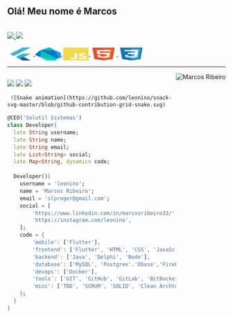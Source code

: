 
## Olá! Meu nome é Marcos
<br>

<div>
  <a href="https://github.com/leonino">
  <img height="180em" src="https://github-readme-stats.vercel.app/api?username=leonino&show_icons=true&theme=dracula&include_all_commits=true&count_private=true"/>
  <img height="180em" src="https://github-readme-stats.vercel.app/api/top-langs/?username=leonino&layout=compact&langs_count=7&theme=dracula"/>
</div>
<div style="display: inline_block">
	<br>
  <img align="center" alt="Rafa-React" height="30" width="60" src="https://raw.githubusercontent.com/devicons/devicon/master/icons/flutter/flutter-original.svg">
  <img align="center" alt="Rafa-Ts" height="30" width="60" src="https://raw.githubusercontent.com/devicons/devicon/master/icons/dart/dart-original.svg">
  <img align="center" alt="Rafa-Js" height="30" width="60" src="https://raw.githubusercontent.com/devicons/devicon/master/icons/javascript/javascript-plain.svg">
  <img align="center" alt="Rafa-HTML" height="30" width="60" src="https://raw.githubusercontent.com/devicons/devicon/master/icons/html5/html5-original.svg">
  <img align="center" alt="Rafa-CSS" height="30" width="60" src="https://raw.githubusercontent.com/devicons/devicon/master/icons/css3/css3-original.svg">
  <hr>
  <img align="right" alt="Marcos Ribeiro" height="120"   src="https://media-exp1.licdn.com/dms/image/C4E03AQHLKfmlaTz3bA/profile-displayphoto-shrink_200_200/0/1638293572786?e=1649289600&v=beta&t=26MgnaH9jVv-vENgcHHePtMMFApDJgu4AbLgNHysqbU">
</div>


  ##

<div>
  <a href="https://www.instagram.com/marcos.ribeiro204/" target="_blank"><img src="https://img.shields.io/badge/-Instagram-%23E4405F?style=for-the-badge&logo=instagram&logoColor=white" target="_blank"></a>
 <!--//<a href="https://www.facebook.com/leoninopa/" target="_blank"><img src="
https://img.shields.io/badge/Facebook-1877F2?style=for-the-badge&logo=facebook&logoColor=white" target="_blank"></a>-->
  <a href = "mailto:slproger@gmail.com"><img src="https://img.shields.io/badge/-Gmail-%23333?style=for-the-badge&logo=gmail&logoColor=white" target="_blank"></a>
  <a href="https://www.linkedin.com/in/leoninopa" target="_blank"><img src="https://img.shields.io/badge/-LinkedIn-%230077B5?style=for-the-badge&logo=linkedin&logoColor=white" target="_blank"></a>

   <!--![Snake animation](https://github.com/leonino/leonino/blob/output/github-contribution-grid-snake.svg)-->
	 ![Snake animation](https://github.com/leonino/snack-svg-master/blob/github-contribution-grid-snake.svg)
</div>




```dart
@CEO('Solutil Sistemas')
class Developer{
  late String username;
  late String name;
  late String email;
  late List<String> social;
  late Map<String, dynamic> code;

  Developer(){
    username = 'leonino';
    name = 'Marcos Ribeiro';
    email = 'slproger@gmail.com';
    social = [
	    'https://www.linkedin.com/in/marcosribeiro33/',
	    'https://instagram.com/leonino',
    ];
    code = {
        'mobile': ['Flutter'],
        'frontend': ['Flutter', 'HTML', 'CSS', 'JavaScript'],
        'backend': ['Java', 'Delphi', 'Node'],
        'database': ['MySQL', 'Postgree'.'Dbase','Firebird', 'Mongo DB'],
        'devops': ['Docker'],
        'tools': ['GIT', 'GitHub', 'GitLab', 'BitBucket'],
        'misc': ['TDD', 'SCRUM', 'SOLID', 'Clean Archtecture']
    };
  }
}




